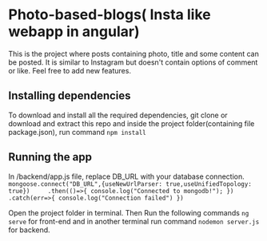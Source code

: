 # Photo-based-blogs( Insta like webapp in angular)

This is the project where posts containing photo, title and some content can be posted. It is similar to Instagram but doesn't contain options of comment or like. Feel free to add new features.

## Installing dependencies

To download and install all the required dependencies, git clone or download and extract this repo and inside the project folder(containing file package.json), run command `npm install`

## Running the app

In /backend/app.js file, replace DB_URL with your database connection.         
`mongoose.connect("DB_URL",{useNewUrlParser: true,useUnifiedTopology: true})    
        .then(()=>{
            console.log("Connected to mongodb!");
        })    
        .catch(err=>{
            console.log("Connection failed")
        })`

Open the project folder in terminal. Then Run the following commands `ng serve` for front-end and in another terminal run command `nodemon server.js` for backend.


